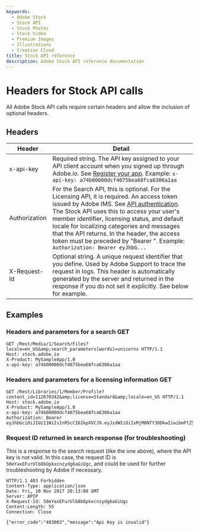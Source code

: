 ```yaml
---
keywords:
  - Adobe Stock
  - Stock API
  - Stock Photos
  - Stock Video
  - Premium Images
  - Illustrations
  - Creative Cloud 
title: Stock API reference
description: Adobe Stock API reference documentation
---
```


# Headers for Stock API calls

All Adobe Stock API calls require certain headers and allow the inclusion of optional headers.

## Headers

| Header  | Detail |
| ------------- | ------------- |
| x-api-key | Required string. The API key assigned to your API client account when you signed up through Adobe.io. See [Register your app](../getting-started/02-register-app.md). Example: `x-api-key: a74b00000dcf4075bea68fca6306a1aa` |
| Authorization | For the Search API, this is optional. For the Licensing API, it is required. An access token issued by Adobe IMS. See [API authentication](../getting-started/03-api-authentication.md). The Stock API uses this to access your user's member identifier, licensing status, and default locale for localizing categories and messages that the API returns. In the header, the access token must be preceded by "Bearer ". Example: `Authorization: Bearer eyJhbG...` |
| X-Request-Id | Optional string. A unique request identifier that you define. Used by Adobe Support to trace the request in logs. This header is automatically generated by the server and returned in the response if you do not set it explicitly. See below for example. |

## Examples

### Headers and parameters for a search GET

```http
GET /Rest/Media/1/Search/Files?locale=en_US&amp;search_parameters[words]=unicorns HTTP/1.1
Host: stock.adobe.io
X-Product: MySampleApp/1.0
x-api-key: a74b00000dcf4075bea68fca6306a1aa
```

### Headers and parameters for a licensing information GET

```http
GET /Rest/Libraries/1/Member/Profile?content_id=112670342&amp;license=Standard&amp;locale=en_US HTTP/1.1
Host: stock.adobe.io
X-Product: MySampleApp/1.0
x-api-key: a74b00000dcf4075bea68fca6306a1aa
Authorization: Bearer eyJhbGciOiJIUzI1NiIsInR5cCI6IkpXVCJ9.eyJzdWIiOiIxMjM0NTY3ODkwIiwibmFtZSI6IkpvaG4gRG9lIiwiYWRtaW4iOnRydWV9.TJVA95OrM7E2cBab30RMHrHDcEfxjoYZgeFONFh7HgQ
```

### Request ID returned in search response (for troubleshooting)

This is a response to the search request (like the one above), where the API key is not valid. In this case, the request ID is `50eYaxEFurUlb8bOpkxcnzydg6aGiUgc`, and could be used for further troubleshooting by Adobe if necessary.

```http
HTTP/1.1 403 Forbidden
Content-Type: application/json
Date: Fri, 10 Nov 2017 20:13:08 GMT
Server: APIP
X-Request-Id: 50eYaxEFurUlb8bOpkxcnzydg6aGiUgc
Content-Length: 55
Connection: Close

{"error_code":"403003","message":"Api Key is invalid"}
```
